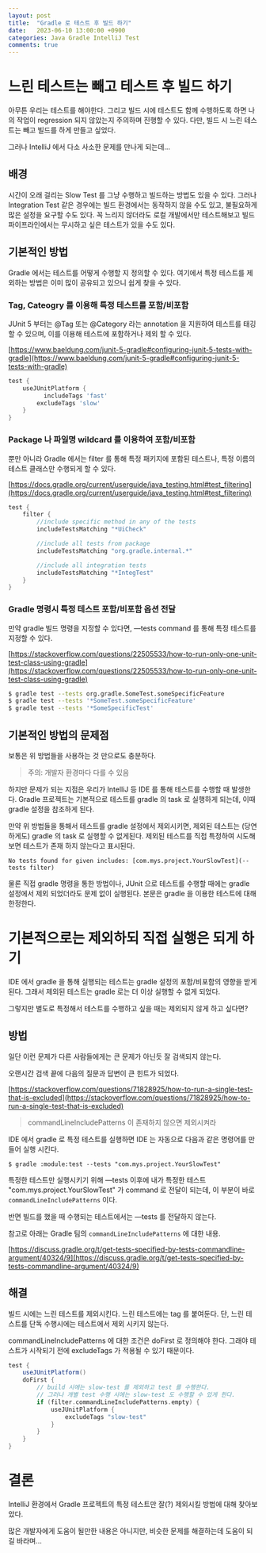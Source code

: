 ```yaml
---
layout: post
title:  "Gradle 로 테스트 후 빌드 하기"
date:   2023-06-10 13:00:00 +0900
categories: Java Gradle IntelliJ Test
comments: true
---
```


# 느린 테스트는 빼고 테스트 후 빌드 하기

아무튼 우리는 테스트를 해야한다. 그리고 빌드 시에 테스트도 함께 수행하도록 하면 나의 작업이 regression 되지 않았는지 주의하며 진행할 수 있다. 다만, 빌드 시 느린 테스트는 빼고 빌드를 하게 만들고 싶었다.

그러나 IntelliJ 에서 다소 사소한 문제를 만나게 되는데…

## 배경

시간이 오래 걸리는 Slow Test 를 그냥 수행하고 빌드하는 방법도 있을 수 있다. 그러나 Integration Test 같은 경우에는 빌드 환경에서는 동작하지 않을 수도 있고, 불필요하게 많은 설정을 요구할 수도 있다. 꼭 느리지 않더라도 로컬 개발에서만 테스트해보고 빌드 파이프라인에서는 무시하고 싶은 테스트가 있을 수도 있다.

## 기본적인 방법

Gradle 에서는 테스트를 어떻게 수행할 지 정의할 수 있다. 여기에서 특정 테스트를 제외하는 방법은 이미 많이 공유되고 있으니 쉽게 찾을 수 있다.

### Tag, Cateogry 를 이용해 특정 테스트를 포함/비포함

JUnit 5 부터는 @Tag 또는 @Category 라는 annotation 을 지원하여 테스트를 태깅할 수 있으며, 이를 이용해 테스트에 포함하거나 제외 할 수 있다.

[https://www.baeldung.com/junit-5-gradle#configuring-junit-5-tests-with-gradle](https://www.baeldung.com/junit-5-gradle#configuring-junit-5-tests-with-gradle)

```groovy
test {
    useJUnitPlatform {
    	  includeTags 'fast'
        excludeTags 'slow'
    }
}
```

### Package 나 파일명 wildcard 를 이용하여 포함/비포함

뿐만 아니라 Gradle 에서는 filter 를 통해 특정 패키지에 포함된 테스트나, 특정 이름의 테스트 클래스만 수행되게 할 수 있다.

[https://docs.gradle.org/current/userguide/java_testing.html#test_filtering](https://docs.gradle.org/current/userguide/java_testing.html#test_filtering)

```groovy
test {
    filter {
        //include specific method in any of the tests
        includeTestsMatching "*UiCheck"

        //include all tests from package
        includeTestsMatching "org.gradle.internal.*"

        //include all integration tests
        includeTestsMatching "*IntegTest"
    }
}
```

### Gradle 명령시 특정 테스트 포함/비포함 옵션 전달

만약 gradle 빌드 명령을 지정할 수 있다면, —tests command 를 통해 특정 테스트를 지정할 수 있다.

[https://stackoverflow.com/questions/22505533/how-to-run-only-one-unit-test-class-using-gradle](https://stackoverflow.com/questions/22505533/how-to-run-only-one-unit-test-class-using-gradle)

```bash
$ gradle test --tests org.gradle.SomeTest.someSpecificFeature
$ gradle test --tests '*SomeTest.someSpecificFeature'
$ gradle test --tests '*SomeSpecificTest'
```

## 기본적인 방법의 문제점

보통은 위 방법들을 사용하는 것 만으로도 충분하다.

> 주의: 개발자 환경마다 다를 수 있음
> 

하지만 문제가 되는 지점은 우리가 IntelliJ 등 IDE 를 통해 테스트를 수행할 때 발생한다. Gradle 프로젝트는 기본적으로 테스트를 gradle 의 task 로 실행하게 되는데, 이때 gradle 설정을 참조하게 된다.

만약 위 방법들을 통해서 테스트를 gradle 설정에서 제외시키면, 제외된 테스트는 (당연하게도) gradle 의 task 로 실행할 수 없게된다. 제외된 테스트를 직접 특정하여 시도해보면 테스트가 존재 하지 않는다고 표시된다.

```
No tests found for given includes: [com.mys.project.YourSlowTest](--tests filter)
```

물론 직접 gradle 명령을 통한 방법이나, JUnit 으로 테스트를 수행할 때에는 gradle 설정에서 제외 되었더라도 문제 없이 실행된다. 본문은 gradle 을 이용한 테스트에 대해 한정한다.

# 기본적으로는 제외하되 직접 실행은 되게 하기

IDE 에서 gradle 을 통해 실행되는 테스트는 gradle 설정의 포함/비포함의 영향을 받게 된다. 그래서 제외된 테스트는 gradle 로는 더 이상 실행할 수 없게 되었다.

그렇지만 별도로 특정해서 테스트를 수행하고 싶을 때는 제외되지 않게 하고 싶다면?

## 방법

일단 이런 문제가 다른 사람들에게는 큰 문제가 아닌듯 잘 검색되지 않는다.

오랜시간 검색 끝에 다음의 질문과 답변이 큰 힌트가 되었다.

[https://stackoverflow.com/questions/71828925/how-to-run-a-single-test-that-is-excluded](https://stackoverflow.com/questions/71828925/how-to-run-a-single-test-that-is-excluded)

> commandLineIncludePatterns 이 존재하지 않으면 제외시켜라
> 

IDE 에서 gradle 로 특정 테스트를 실행하면 IDE 는 자동으로 다음과 같은 명령어를 만들어 실행 시킨다.

```
$ gradle :module:test --tests "com.mys.project.YourSlowTest"
```

특정한 테스트만 실행시키기 위해 —tests 이후에 내가 특정한 테스트 "com.mys.project.YourSlowTest" 가 command 로 전달이 되는데, 이 부분이 바로 `commandLineIncludePatterns` 이다.

반면 빌드를 했을 때 수행되는 테스트에서는 —tests 를 전달하지 않는다.

참고로 아래는 Gradle 팀의 `commandLineIncludePatterns` 에 대한 내용.

[https://discuss.gradle.org/t/get-tests-specified-by-tests-commandline-argument/40324/9](https://discuss.gradle.org/t/get-tests-specified-by-tests-commandline-argument/40324/9)

## 해결

빌드 시에는 느린 테스트를 제외시킨다. 느린 테스트에는 tag 를 붙여둔다. 단, 느린 테스트를 단독 수행시에는 테스트에서 제외 시키지 않는다.

commandLineIncludePatterns 에 대한 조건은 doFirst 로 정의해야 한다. 그래야 테스트가 시작되기 전에 excludeTags 가 적용될 수 있기 때문이다.

```groovy
test {
    useJUnitPlatform()
    doFirst {
        // build 시에는 slow-test 를 제외하고 test 를 수행한다.
        // 그러나 개별 test 수행 시에는 slow-test 도 수행할 수 있게 한다.
        if (filter.commandLineIncludePatterns.empty) {
            useJUnitPlatform {
                excludeTags "slow-test"
            }
        }
    }
}
```

# 결론

IntelliJ 환경에서 Gradle 프로젝트의 특정 테스트만 잘(?) 제외시킬 방법에 대해 찾아보았다.

많은 개발자에게 도움이 될만한 내용은 아니지만, 비슷한 문제를 해결하는데 도움이 되길 바라며…